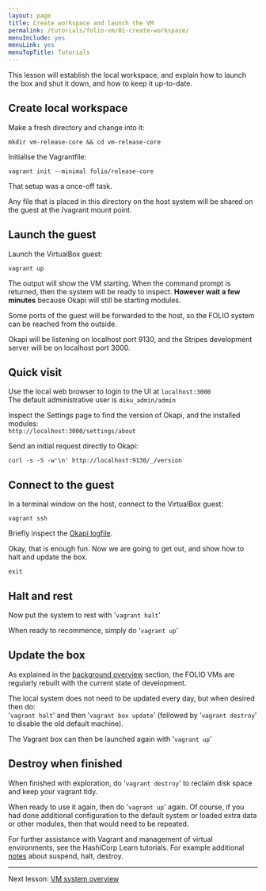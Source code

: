 ```yaml
---
layout: page
title: Create workspace and launch the VM
permalink: /tutorials/folio-vm/01-create-workspace/
menuInclude: yes
menuLink: yes
menuTopTitle: Tutorials
---
```


This lesson will establish the local workspace, and explain how to launch the box and shut it down, and how to keep it up-to-date.

## Create local workspace

Make a fresh directory and change into it:

```
mkdir vm-release-core && cd vm-release-core
```

Initialise the Vagrantfile:

```
vagrant init --minimal folio/release-core
```

That setup was a once-off task.

Any file that is placed in this directory on the host system
will be shared on the guest at the /vagrant mount point.

## Launch the guest

Launch the VirtualBox guest:

```
vagrant up
```

The output will show the VM starting.
When the command prompt is returned, then the system will be ready to inspect.
**However wait a few minutes** because Okapi will still be starting modules.

Some ports of the guest will be forwarded to the host, so the FOLIO system can be reached from the outside.

Okapi will be listening on localhost port 9130, and the Stripes development server will be on localhost port 3000.

## Quick visit

Use the local web browser to login to the UI at `localhost:3000`<br/>
The default administrative user is `diku_admin/admin`

Inspect the Settings page to find the version of Okapi, and the installed modules:<br/>
`http://localhost:3000/settings/about`

Send an initial request directly to Okapi:

```
curl -s -S -w'\n' http://localhost:9130/_/version
```

## Connect to the guest

In a terminal window on the host, connect to the VirtualBox guest:

```
vagrant ssh
```

Briefly inspect the [Okapi logfile](/tutorials/folio-vm/02-system-overview/#okapi-log).

Okay, that is enough fun.
Now we are going to get out, and show how to halt and update the box.

```
exit
```

## Halt and rest

Now put the system to rest with '`vagrant halt`'

When ready to recommence, simply do '`vagrant up`'

## Update the box

As explained in the [background overview](../overview/#background) section, the FOLIO VMs are regularly rebuilt with the current state of development.

The local system does not need to be updated every day, but when desired then do:<br/>
'`vagrant halt`' and then '`vagrant box update`'
(followed by '`vagrant destroy`' to disable the old default machine).

The Vagrant box can then be launched again with '`vagrant up`'

## Destroy when finished

When finished with exploration, do '`vagrant destroy`' to reclaim disk space and keep your vagrant tidy.

When ready to use it again, then do '`vagrant up`' again.
Of course, if you had done additional configuration to the default system or loaded extra data or other modules, then that would need to be repeated.

For further assistance with Vagrant and management of virtual environments, see the HashiCorp Learn tutorials.
For example additional [notes](https://learn.hashicorp.com/tutorials/vagrant/getting-started-teardown) about suspend, halt, destroy.

---
Next lesson: [VM system overview](../02-system-overview/)

